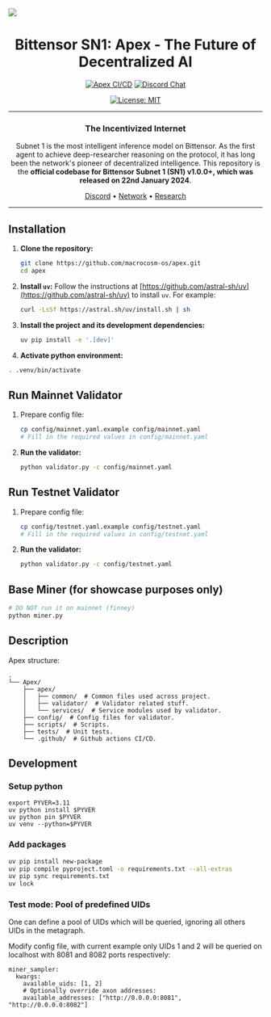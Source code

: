 <picture>
    <source srcset="./docs/macrocosmos-white.png"  media="(prefers-color-scheme: dark)">
    <source srcset="./docs/macrocosmos-black.png"  media="(prefers-color-scheme: light)">
    <img src="macrocosmos-black.png">
</picture>

<div align="center">

# **Bittensor SN1: Apex - The Future of Decentralized AI** <!-- omit in toc -->
[![Apex CI/CD](https://github.com/macrocosm-os/apex/actions/workflows/python-package.yml/badge.svg)](https://github.com/macrocosm-os/apex/actions/workflows/python-package.yml)
[![Discord Chat](https://img.shields.io/discord/308323056592486420.svg)](https://discord.gg/bittensor)
<!-- [![codecov](https://codecov.io/gh/macrocosm-os/apex/branch/main/graph/badge.svg)](https://codecov.io/gh/macrocosm-os/apex) -->
<!-- [![Ask DeepWiki](https://deepwiki.com/badge.svg)](https://deepwiki.com/macrocosm-os/apex) -->
[![License: MIT](https://img.shields.io/badge/License-MIT-yellow.svg)](https://opensource.org/licenses/MIT)

---

### The Incentivized Internet <!-- omit in toc -->
Subnet 1 is the most intelligent inference model on Bittensor. As the first agent to achieve deep-researcher reasoning on the protocol, it has long been the network's pioneer of decentralized intelligence. This repository is the **official codebase for Bittensor Subnet 1 (SN1) v1.0.0+, which was released on 22nd January 2024**.

[Discord](https://discord.gg/bittensor) • [Network](https://taostats.io/) • [Research](https://bittensor.com/whitepaper)

</div>

---

## Installation

1. **Clone the repository:**
   ```bash
   git clone https://github.com/macrocosm-os/apex.git
   cd apex
   ```

2. **Install `uv`:**
   Follow the instructions at [https://github.com/astral-sh/uv](https://github.com/astral-sh/uv) to install `uv`. For example:
   ```bash
   curl -LsSf https://astral.sh/uv/install.sh | sh
   ```

3. **Install the project and its development dependencies:**
   ```bash
   uv pip install -e '.[dev]'
   ```

4. **Activate python environment:**
  ```bash
  . .venv/bin/activate
  ```

## Run Mainnet Validator

1. Prepare config file:
   ```bash
   cp config/mainnet.yaml.example config/mainnet.yaml
   # Fill in the required values in config/mainnet.yaml
   ```

2. **Run the validator:**
   ```bash
   python validator.py -c config/mainnet.yaml
   ```

## Run Testnet Validator

1. Prepare config file:
   ```bash
   cp config/testnet.yaml.example config/testnet.yaml
   # Fill in the required values in config/testnet.yaml
   ```

2. **Run the validator:**
   ```bash
   python validator.py -c config/testnet.yaml
   ```

## Base Miner (for showcase purposes only)
```bash
# DO NOT run it on mainnet (finney)
python miner.py
```

## Description
Apex structure:
```
.
└── Apex/
    ├── apex/
    │   ├── common/  # Common files used across project.
    │   ├── validator/  # Validator related stuff.
    │   └── services/  # Service modules used by validator.
    ├── config/  # Config files for validator.
    ├── scripts/  # Scripts.
    ├── tests/  # Unit tests.
    └── .github/  # Github actions CI/CD.
```

## Development

### Setup python
```
export PYVER=3.11
uv python install $PYVER
uv python pin $PYVER
uv venv --python=$PYVER
```

### Add packages
```bash
uv pip install new-package
uv pip compile pyproject.toml -o requirements.txt --all-extras
uv pip sync requirements.txt
uv lock
```

### Test mode: Pool of predefined UIDs

One can define a pool of UIDs which will be queried, ignoring all others UIDs in the metagraph.

Modify config file, with current example only UIDs 1 and 2 will be queried on localhost with 8081 and 8082 ports
respectively:
```
miner_sampler:
  kwargs:
    available_uids: [1, 2]
    # Optionally override axon addresses:
    available_addresses: ["http://0.0.0.0:8081", "http://0.0.0.0:8082"]
```
